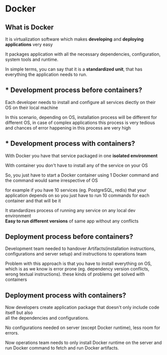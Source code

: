 # Docker

##  What is Docker

It is virtualization software which makes **developing** and **deploying applications** very easy

It packages application with all the necessary dependencies, configuration, system tools and runtime.

In simple terms, you can say that it is a **standardized unit**, that has everything the application needs to run.  

## * Development process before containers?

Each developer needs to install and configure all services diectly on their OS on their 
local machine  

In this scenario, depending on OS, installation process will be different for different OS, in case of complex applications this process is very tedious and chances of error happening in this process are very high  

## * Development process with containers?

With Docker you have that service packaged in one **isolated environment**  

With container you don't have to install any of the service on your OS

So, you just have to start a Docker container using 1 Docker command and the command would same irrespective of OS  

for example if you have 10 services (eg. PostgreSQL, redis) that your application depends on so you just have to run 10 commands for each container and that will be it 

It standardizes process of running any service on any local dev environment  
 **Easy to run different versions** of same app without any conflicts  

## Deployment process before containers?

Development team needed to handover Artifacts(installation instructions, configurations and server setup) and instructions to operations team

Problem with this approach is that you have to install everything on OS, which is as we know is error prone (eg. dependency version conflicts, wrong textual instructions). these kinds of problems get solved with containers  

## Deployment process with containers?

Now developers create application package that doesn't only include code itself but also  
all the dependencies and configurations.

No configurations needed on server (except Docker runtime), less room for errors.

Now operations team needs to only install Docker runtime on the server and run Docker command to fetch and run Docker artifacts.    


